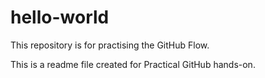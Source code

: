 # hello-world
This repository is for practising the GitHub Flow.

This is a readme file created for Practical GitHub hands-on.
